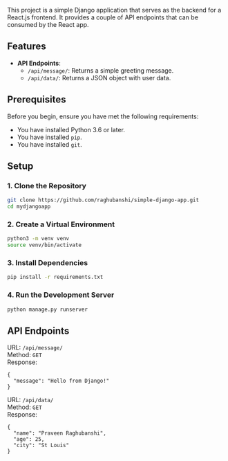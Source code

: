 This project is a simple Django application that serves as the backend for a React.js frontend. It provides a couple of API endpoints that can be consumed by the React app.

## Features

- **API Endpoints**:
  - `/api/message/`: Returns a simple greeting message.
  - `/api/data/`: Returns a JSON object with user data.
 
## Prerequisites

Before you begin, ensure you have met the following requirements:

- You have installed Python 3.6 or later.
- You have installed `pip`.
- You have installed `git`.

## Setup

### 1. Clone the Repository

```sh
git clone https://github.com/raghubanshi/simple-django-app.git
cd mydjangoapp
```
### 2. Create a Virtual Environment

```sh
python3 -m venv venv
source venv/bin/activate
```

### 3. Install Dependencies

```sh
pip install -r requirements.txt
```

### 4. Run the Development Server

```sh
python manage.py runserver
```

## API Endpoints
URL: `/api/message/` <br/>
Method: `GET` <br/>
Response:
```
{
  "message": "Hello from Django!"
}
```
URL: `/api/data/` <br/>
Method: `GET` <br/>
Response:
```
{
  "name": "Praveen Raghubanshi",
  "age": 25,
  "city": "St Louis"
}
```
